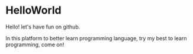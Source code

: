 # HelloWorld
Hello!  let's have fun on github.

In this platform to better learn programming language, try my best to learn programming, come on!
